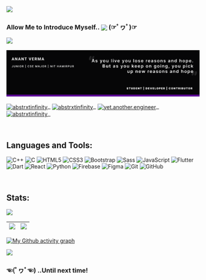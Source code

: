 
![](https://komarev.com/ghpvc/?username=asbtrxtInfinity&color=blueviolet&style=flat-square&label=Viewers)
<br>
### Allow Me to Introduce Myself.. <img align="center" src="https://media.giphy.com/media/1fhj2FW0661V3Nb2Me/giphy.gif" width="50"> (☞ﾟヮﾟ)☞

<a href="https://github.com/404"><img src="https://user-images.githubusercontent.com/73097560/115834477-dbab4500-a447-11eb-908a-139a6edaec5c.gif"></a>
<!-- 
<h2 align="center"> Anant Verma || Third Year || CSE Major || NIT Hamirpur </h2>
 -->
 ![Alt text of image](<Github_Banner.png>)
 
 <a  href="https://www.linkedin.com/in/abstrxtinfinity/" target="blank"><img align="center" src="https://img.shields.io/badge/LinkedIn-0077B5?style=for-the-badge&logo=linkedin&logoColor=white&link=https://www.linkedin.com/in/abstrxtinfinity/" alt="abstrxtinfinity" />&nbsp;&nbsp;</a>
 <a href="mailto:anantverma2001@gmail.com" target="blank"><img align="center" src="https://img.shields.io/badge/-anantverma2001@gmail.com-c14438?style=for-the-badge&logo=Gmail&logoColor=white&link=mailasbto:anantverma2001@gmail.com" alt="abstrxtinfinity"  />&nbsp;&nbsp;</a>
<a href="https://www.instagram.com/yet.another.engineer/" target="blank"><img align="center" src="https://img.shields.io/badge/-yet.another.engineer-DE3859?style=for-the-badge&logo=Instagram&logoColor=white&link" alt="yet.another.engineer"  />&nbsp;&nbsp;</a>
<a href="https://dribbble.com/abstrxtInfinity" target="blank"><img align="center" src="https://img.shields.io/badge/Dribbble-EA4C89?style=for-the-badge&logo=dribbble&logoColor=white" alt="abstrxtinfinity"  />&nbsp;&nbsp;</a>
<!-- <a href="https://twitter.com/abstrxtinfinity" target="blank"><img align="center" src="https://img.shields.io/badge/-abstrxtinfinity-009DEC?style=flat-square&logo=Twitter&logoColor=white" alt="abstrxtinfinity"  /></a> -->


<br>

<h2 align="left">  Languages and Tools: </h2>


<!-- <p align="center">
<code><img
      src="https://raw.githubusercontent.com/devicons/devicon/master/icons/c/c-original.svg" alt="c" width="30"
      height="30" /></code>
<code><img
      src="https://raw.githubusercontent.com/devicons/devicon/master/icons/cplusplus/cplusplus-original.svg"
      alt="cplusplus" width="30" height="30" /></code>
<code><img
      src="https://raw.githubusercontent.com/devicons/devicon/master/icons/html5/html5-original-wordmark.svg"
      alt="html5" width="30" height="30" /></code>
<code><img
      src="https://raw.githubusercontent.com/devicons/devicon/master/icons/css3/css3-original-wordmark.svg" alt="css3"
      width="30" height="30" /></code>
<code><img
      src="https://raw.githubusercontent.com/devicons/devicon/master/icons/sass/sass-original.svg" alt="sass" width="40"
      height="40" /></code>
<code><img
      src="https://raw.githubusercontent.com/devicons/devicon/master/icons/bootstrap/bootstrap-plain-wordmark.svg"
      alt="bootstrap" width="30" height="30" /></code>
<code><img
      src="https://raw.githubusercontent.com/devicons/devicon/master/icons/javascript/javascript-original.svg"
      alt="javascript" width="30" height="30" /></code>
<code><img
      src="https://www.vectorlogo.zone/logos/flutterio/flutterio-icon.svg" alt="flutter" width="30" height="30" /></code>
<code><img src="https://www.vectorlogo.zone/logos/dartlang/dartlang-icon.svg"
      alt="dart" width="30" height="30" /></code>
<code><img
      src="https://www.vectorlogo.zone/logos/firebase/firebase-icon.svg" alt="firebase" width="30" height="30" /></code>
</p> -->

<p align = "left">
                <img
                  src="https://img.shields.io/badge/C%2B%2B-black?style=for-the-badge&amp;logo=c%2B%2B&logoColor=white"
                  alt="C++"
                />
                <img
                  src="https://img.shields.io/badge/C-black?style=for-the-badge&amp;logo=c"
                  alt="C"
                />
                <img
                  src="https://img.shields.io/badge/-HTML5-black?style=for-the-badge&amp;logo=html5&amp;logoColor=orange"
                  alt="HTML5"
                />
                <img
                  src="https://img.shields.io/badge/-CSS3-black?style=for-the-badge&amp;logo=css3&logoColor=blue"
                  alt="CSS3"
                />
                <img
                  src="https://img.shields.io/badge/-Bootstrap-black?style=for-the-badge&amp;logo=bootstrap"
                  alt="Bootstrap"
                />
                <img
                  src="https://img.shields.io/badge/Sass-black?style=for-the-badge&amp;&logo=sass&logoColor=pink"
                  alt="Sass"
                />
                <img
                  src="https://img.shields.io/badge/-JavaScript-black?style=for-the-badge&amp;logo=javascript"
                  alt="JavaScript"
                />
                <img
                  src="https://img.shields.io/badge/-Flutter-black?style=for-the-badge&amp;logo=Flutter&amp;logoColor=blue"
                  alt="Flutter"
                />
                <img
                  src="https://img.shields.io/badge/Dart-black?style=for-the-badge&amp;&logo=dart&logoColor=blue"
                  alt="Dart"
                />
                <img
                  src="https://img.shields.io/badge/React-black?style=for-the-badge&amp;&logo=react"
                  alt="React"
                />
                <img
                  src="https://img.shields.io/badge/-Python-black?style=for-the-badge&amp;logo=python"
                  alt="Python"
                />
                <img
                  src="https://img.shields.io/badge/firebase-black?style=for-the-badge&amp;&logo=firebase&logoColor=yellow"
                  alt="Firebase"
                />
                <img
                  src="https://img.shields.io/badge/figma-black?style=for-the-badge&amp;&logo=figma&logoColor=yellow"
                  alt="Figma"
                />
                <img
                  src="https://img.shields.io/badge/-Git-black?style=for-the-badge&amp;logo=git"
                  alt="Git"
                />
                <img
                  src="https://img.shields.io/badge/-GitHub-black?style=for-the-badge&amp;logo=github"
                  alt="GitHub"
                />                
              </p>

<br>

<h2 align="left">  Stats: </h2>


<p align="left">
 
 <img src="https://github-readme-stats.vercel.app/api/top-langs/?username=abstrxtinfinity&hide=TeX&layout=compact&theme=midnight-purple&&hide_border=false&&count_private=true"/>

 
</p>

|<img src="https://github-readme-stats.vercel.app/api?username=abstrxtinfinity&&show_icons=true&&hide_border=false&&theme=midnight-purple&&count_private=true"/>|<img src="https://github-readme-streak-stats.herokuapp.com/?user=abstrxtinfinity&&theme=midnight-purple&&hide_border=false&&show_icons=true"/>|
|---|---|

[![My Github activity graph](https://github-readme-activity-graph.cyclic.app/graph?username=abstrxtinfInity&bg_color=000000&color=FFFFFF&line=9645F4&point=F1E05A)](https://github.com/abstrxtInfinity/github-readme-activity-graph)

<a href="https://github.com/404"><img src="https://user-images.githubusercontent.com/73097560/115834477-dbab4500-a447-11eb-908a-139a6edaec5c.gif"></a>

### ☜(ﾟヮﾟ☜) ..Until next time!
